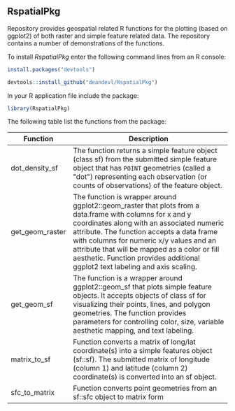 ## RspatialPkg

Repository provides geospatial related R functions for the plotting (based on ggplot2) of both raster and simple feature related data. The repository contains a number of demonstrations of the functions. 

To install *RspatialPkg* enter the following command lines from an R console:

```R
install.packages("devtools")
```

```R
devtools::install_github("deandevl/RspatialPkg")
```

In your R application file include the package:

```R
library(RspatialPkg)
```

The following table list the functions from the package:

| Function        | Description                                                  |
| --------------- | ------------------------------------------------------------ |
| dot_density_sf  | The function returns a simple feature object (class sf) from the submitted simple feature object that has `POINT` geometries (called a "dot") representing each observation (or counts of observations) of the feature object. |
| get_geom_raster | The function is wrapper around ggplot2::geom_raster that plots from a data.frame with columns for x and y coordinates along with an associated numeric attribute. The function accepts a data frame with columns for numeric x/y values and an attribute that will be mapped as a color or fill aesthetic. Function provides additional ggplot2 text labeling and axis scaling. |
| get_geom_sf     | The function is a wrapper around ggplot2::geom_sf that plots simple feature objects. It accepts objects of class sf for visualizing their points, lines, and polygon geometries. The function provides parameters for controlling color, size, variable aesthetic mapping, and text labeling. |
| matrix_to_sf    | Function converts a matrix of long/lat coordinate(s) into a simple features object (sf::sf). The submitted matrix of longitude (column 1) and latitude (column 2) coordinate(s) is converted into an sf object. |
| sfc_to_matrix   | Function converts point geometries from an sf::sfc object to matrix form |

